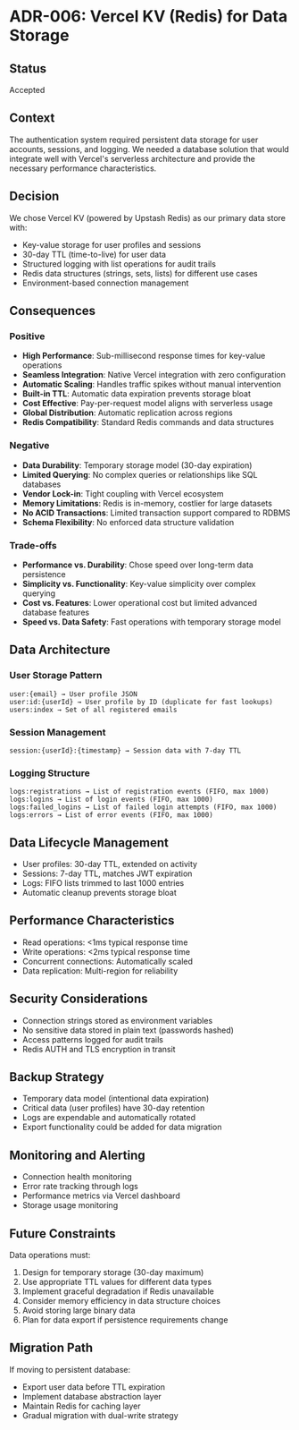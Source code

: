 # ADR-006: Vercel KV (Redis) for Data Storage

## Status
Accepted

## Context
The authentication system required persistent data storage for user accounts, sessions, and logging. We needed a database solution that would integrate well with Vercel's serverless architecture and provide the necessary performance characteristics.

## Decision
We chose Vercel KV (powered by Upstash Redis) as our primary data store with:
- Key-value storage for user profiles and sessions
- 30-day TTL (time-to-live) for user data
- Structured logging with list operations for audit trails
- Redis data structures (strings, sets, lists) for different use cases
- Environment-based connection management

## Consequences

### Positive
- **High Performance**: Sub-millisecond response times for key-value operations
- **Seamless Integration**: Native Vercel integration with zero configuration
- **Automatic Scaling**: Handles traffic spikes without manual intervention
- **Built-in TTL**: Automatic data expiration prevents storage bloat
- **Cost Effective**: Pay-per-request model aligns with serverless usage
- **Global Distribution**: Automatic replication across regions
- **Redis Compatibility**: Standard Redis commands and data structures

### Negative
- **Data Durability**: Temporary storage model (30-day expiration)
- **Limited Querying**: No complex queries or relationships like SQL databases
- **Vendor Lock-in**: Tight coupling with Vercel ecosystem
- **Memory Limitations**: Redis is in-memory, costlier for large datasets
- **No ACID Transactions**: Limited transaction support compared to RDBMS
- **Schema Flexibility**: No enforced data structure validation

### Trade-offs
- **Performance vs. Durability**: Chose speed over long-term data persistence
- **Simplicity vs. Functionality**: Key-value simplicity over complex querying
- **Cost vs. Features**: Lower operational cost but limited advanced database features
- **Speed vs. Data Safety**: Fast operations with temporary storage model

## Data Architecture

### User Storage Pattern
```
user:{email} → User profile JSON
user:id:{userId} → User profile by ID (duplicate for fast lookups)
users:index → Set of all registered emails
```

### Session Management
```
session:{userId}:{timestamp} → Session data with 7-day TTL
```

### Logging Structure
```
logs:registrations → List of registration events (FIFO, max 1000)
logs:logins → List of login events (FIFO, max 1000)
logs:failed_logins → List of failed login attempts (FIFO, max 1000)
logs:errors → List of error events (FIFO, max 1000)
```

## Data Lifecycle Management
- User profiles: 30-day TTL, extended on activity
- Sessions: 7-day TTL, matches JWT expiration
- Logs: FIFO lists trimmed to last 1000 entries
- Automatic cleanup prevents storage bloat

## Performance Characteristics
- Read operations: <1ms typical response time
- Write operations: <2ms typical response time
- Concurrent connections: Automatically scaled
- Data replication: Multi-region for reliability

## Security Considerations
- Connection strings stored as environment variables
- No sensitive data stored in plain text (passwords hashed)
- Access patterns logged for audit trails
- Redis AUTH and TLS encryption in transit

## Backup Strategy
- Temporary data model (intentional data expiration)
- Critical data (user profiles) have 30-day retention
- Logs are expendable and automatically rotated
- Export functionality could be added for data migration

## Monitoring and Alerting
- Connection health monitoring
- Error rate tracking through logs
- Performance metrics via Vercel dashboard
- Storage usage monitoring

## Future Constraints
Data operations must:
1. Design for temporary storage (30-day maximum)
2. Use appropriate TTL values for different data types
3. Implement graceful degradation if Redis unavailable
4. Consider memory efficiency in data structure choices
5. Avoid storing large binary data
6. Plan for data export if persistence requirements change

## Migration Path
If moving to persistent database:
- Export user data before TTL expiration
- Implement database abstraction layer
- Maintain Redis for caching layer
- Gradual migration with dual-write strategy